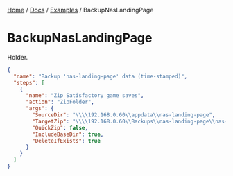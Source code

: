 [Home](/README.md) / [Docs](/docs/README.md) / [Examples](/docs/examples/README.md) / BackupNasLandingPage

# BackupNasLandingPage
Holder.

```json
{
  "name": "Backup 'nas-landing-page' data (time-stamped)",
  "steps": [
    {
      "name": "Zip Satisfactory game saves",
      "action": "ZipFolder",
      "args": {
        "SourceDir": "\\\\192.168.0.60\\appdata\\nas-landing-page",
        "TargetZip": "\\\\192.168.0.60\\Backups\\nas-landing-page\\nas-landing-page-{date:yyyyMMdd-HHmm}.zip",
        "QuickZip": false,
        "IncludeBaseDir": true,
        "DeleteIfExists": true
      }
    }
  ]
}
```

